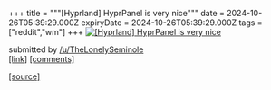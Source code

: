 +++
title = """[Hyprland] HyprPanel is very nice"""
date = 2024-10-26T05:39:29.000Z
expiryDate = 2024-10-26T05:39:29.000Z
tags = ["reddit","wm"]
+++
[![[Hyprland] HyprPanel is very nice](https://preview.redd.it/shhmjansf1xd1.png?width=640&crop=smart&auto=webp&s=ab5450544a58bd9ea891b884115de3dd63905a31 "[Hyprland] HyprPanel is very nice")](https://www.reddit.com/r/unixporn/comments/1gce7l3/hyprland_hyprpanel_is_very_nice/)

submitted by [/u/TheLonelySeminole](https://www.reddit.com/user/TheLonelySeminole)  
[\[link\]](https://i.redd.it/shhmjansf1xd1.png) [\[comments\]](https://www.reddit.com/r/unixporn/comments/1gce7l3/hyprland_hyprpanel_is_very_nice/)

[[source]](https://www.reddit.com/r/unixporn/comments/1gce7l3/hyprland_hyprpanel_is_very_nice/)

